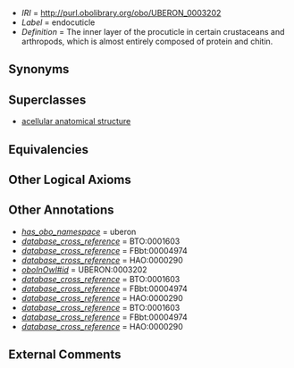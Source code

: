  * *IRI* = http://purl.obolibrary.org/obo/UBERON_0003202
 * *Label* = endocuticle
 * *Definition* = The inner layer of the procuticle in certain crustaceans and arthropods, which is almost entirely composed of protein and chitin.

## Synonyms


## Superclasses

 * [acellular anatomical structure](../../UBERON/76/UBERON_0000476.md)

## Equivalencies


## Other Logical Axioms


## Other Annotations

 * *[has_obo_namespace](../../ce/oboInOwl#hasOBONamespace.md)* = uberon
 * *[database_cross_reference](../../ef/oboInOwl#hasDbXref.md)* = BTO:0001603
 * *[database_cross_reference](../../ef/oboInOwl#hasDbXref.md)* = FBbt:00004974
 * *[database_cross_reference](../../ef/oboInOwl#hasDbXref.md)* = HAO:0000290
 * *[oboInOwl#id](../../id/oboInOwl#id.md)* = UBERON:0003202
 * *[database_cross_reference](../../ef/oboInOwl#hasDbXref.md)* = BTO:0001603
 * *[database_cross_reference](../../ef/oboInOwl#hasDbXref.md)* = FBbt:00004974
 * *[database_cross_reference](../../ef/oboInOwl#hasDbXref.md)* = HAO:0000290
 * *[database_cross_reference](../../ef/oboInOwl#hasDbXref.md)* = BTO:0001603
 * *[database_cross_reference](../../ef/oboInOwl#hasDbXref.md)* = FBbt:00004974
 * *[database_cross_reference](../../ef/oboInOwl#hasDbXref.md)* = HAO:0000290

## External Comments

